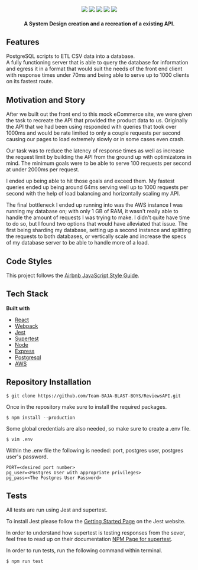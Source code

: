 
<div align="center" width="100%">
  <img src="https://img.shields.io/badge/express.js-%23404d59.svg?style=for-the-badge&logo=express&logoColor=%2361DAFB" />
  <img src="https://img.shields.io/badge/node.js-6DA55F?style=for-the-badge&logo=node.js&logoColor=white" />
  <img src="https://img.shields.io/badge/postgres-%23316192.svg?style=for-the-badge&logo=postgresql&logoColor=white" />
  <img src="https://img.shields.io/badge/AWS-%23FF9900.svg?style=for-the-badge&logo=amazon-aws&logoColor=white" />
  <img src="https://img.shields.io/badge/react-%2320232a.svg?style=for-the-badge&logo=react&logoColor=%2361DAFB" />
</div>

<h4 align="center">A System Design creation and a recreation of a existing API.</h4>

## Features
PostgreSQL scripts to ETL CSV data into a database.  
A fully functioning server that is able to query the database for information and egress it in a format that would suit the needs of the front end client with response times under 70ms and being able to serve up to 1000 clients on its fastest route. 

## Motivation and Story
After we built out the front end to this mock eCommerce site, we were given the task to recreate the API that provided the product data to us. Originally the API that we had been using responded with queries that took over 1000ms and would be rate limited to only a couple requests per second causing our pages to load extremely slowly or in some cases even crash. 

Our task was to reduce the latency of response times as well as increase the request limit by building the API from the ground up with optimizatons in mind. The minimum goals were to be able to serve 100 requests per second at under 2000ms per request.   
  
I ended up being able to hit those goals and exceed them. My fastest queries ended up being around 64ms serving well up to 1000 requests per second with the help of load balancing and horizontally scaling my API.   
  
The final bottleneck I ended up running into was the AWS instance I was running my database on; with only 1 GB of RAM, it wasn't really able to handle the amount of requests I was trying to make. I didn't quite have time to do so, but I found two options that would have alleviated that issue. The first being sharding my database, setting up a second instance and splitting the requests to both databases, or vertically scale and increase the specs of my database server to be able to handle more of a load. 

## Code Styles
This project follows the [Airbnb JavaScript Style Guide](https://github.com/airbnb/javascript).

## Tech Stack
**Built with**
- [React](https://reactjs.org/)
- [Webpack](https://webpack.js.org/)
- [Jest](https://jestjs.io/docs/getting-started)
- [Supertest](https://www.npmjs.com/package/supertest)
- [Node](https://nodejs.org/en/)
- [Express](https://expressjs.com/)
- [Postgresql](https://www.postgresql.org/)
- [AWS](https://aws.amazon.com/)

## Repository Installation 
`$ git clone https://github.com/Team-BAJA-BLAST-BOYS/ReviewsAPI.git`

Once in the repository make sure to install the required packages.

`$ npm install --production`

Some global credentials are also needed, so make sure to create a .env file.

`$ vim .env`

Within the .env file the following is needed: port, postgres user, postgres user's password.

```env
PORT=<desired port number>
pg_user=<Postgres User with appropriate privileges>
pg_pass=<The Postgres User Password>
```

## Tests
All tests are run using Jest and supertest.

To install Jest please follow the [Getting Started Page](https://jestjs.io/docs/getting-started) on the
Jest website.  
  
In order to understand how supertest is testing responses from the sever, feel free to read up on their documentation [NPM Page for supertest](https://www.npmjs.com/package/supertest).  
  
In order to run tests, run the following command within terminal.

`$ npm run test`
